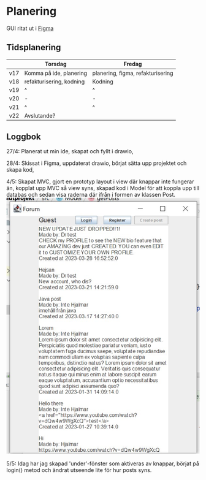 # Planering
GUI ritat ut i [Figma](https://www.figma.com/file/pUN0oFfNOED2i6mp0Zh7OZ/prg2-slutprojekt?node-id=0%3A1&t=55ccjZPlMn5sCcDZ-1)

## Tidsplanering

|   | Torsdag  | Fredag  |
|---|---|---|
| v17  | Komma på ide, planering  | planering, figma, refakturisering  |
| v18  | refakturisering, kodning  | Kodning  |
| v19  | ^  | ^  |
| v20  | -  | -  |
| v21  | ^  | ^  |
| v22  | Avslutande?  |   |

## Loggbok

27/4: Planerat ut min ide, skapat och fyllt i drawio, 

28/4: Skissat i Figma, uppdaterat drawio, börjat sätta upp projektet och skapa kod, 

4/5: Skapat MVC, gjort en prototyp layout i view där knappar inte fungerar än, kopplat upp MVC så view syns,
 skapad kod i Model för att koppla upp till databas och sedan visa raderna där ifrån i formen av klassen Post.
![View](./images/ss1.jpg "View")

5/5: Idag har jag skapad 'under'-fönster som aktiveras av knappar, börjat på login() metod och 
ändrat utseende lite för hur posts syns. 